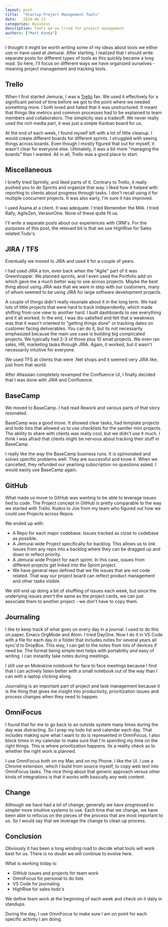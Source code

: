 ```yaml
---
layout: post
title:  "Startup Project Management Tools"
date:   2018-06-13
categories: Business
description: Tools we've tried for project management
authors: ["Matt Konda"]
---
```


I thought it might be worth writing some of my ideas about tools we either use or have used at Jemurai.  After starting, I realized that I should write separate posts for different types of tools as this quickly became a long read.  So here, I'll focus on different ways we have organized ourselves - meaning project management and tracking tools.

## Trello

When I first started Jemurai, I was a [Trello](https://trello.com) fan.  We used it effectively for a significant period of time before we got to the point where we needed something more.  I both loved and hated that it was unstructured.  It meant that things like metrics and common processes had to be explained to team members and collaborators.  The simplicity was a tradeoff.  We never really used the rich media part, it was just a simple Kanban board for us.

At the end of each week, I found myself left with a lot of little cleanup.  I would create different boards for different sprints.  I struggled with seeing things across boards.  Even though I mostly figured that out for myself, it wasn't clear for everyone else.  Ultimately, it was a bit more "managing the boards" than I wanted.  All in all, Trello was a good place to start.

## Miscellaneous

I briefly tried Sprintly, and liked parts of it.  Contrary to Trello, it really pushed you to do Sprints and organize that way.  I liked how it helped with reporting to clients about progress through tasks.  I don't recall using it for multiple concurrent projects.  It was also early, I'm sure it has improved.

I used Asana at a client.  It was adequate.  I tried Remember the Milk.  I tried Rally, AgileZen, VersionOne.  None of these quite fit us.

I'll write a separate posts about our experiences with CRM's.  For the purposes of this post, the relevant bit is that we use HighRise for Sales related Todo's.

## JIRA / TFS

Eventually we moved to JIRA and used it for a couple of years.  

I had used JIRA a ton, even back when the "Agile" part of it was Greenhopper.  We planned sprints, and I even used the Portfolio add on which gave me a much better way to see across projects.  Maybe the best thing about using JIRA was that we were in step with our customers, many of whom seemed to be using JIRA for large software development projects.

A couple of things didn't really resonate about it in the long term.  We had lots of little projects that were hard to track independently, which made shifting from one view to another hard.  I built dashboards to see everything and it all worked.  In the end, I was dis-satisfied and felt that a weakness was that it wasn't oriented to "getting things done" or tracking dates on customer facing deliverables.  You can do it, but its not necessarily emphasized because the main use case is building big complicated projects.  We typically had 2-3 of those plus 10 small projects.  We even ran sales, HR, marketing tasks through JIRA.  Again, it worked, but it wasn't necessarily intuitive for everyone.

We used TFS at clients that were .Net shops and it seemed very JIRA like, just from that world.

After Atlassian completely revamped the Confluence UI, I finally decided that I was done with JIRA and Confluence.  

## BaseCamp

We moved to BaseCamp.  I had read Rework and various parts of that story resonated.

BaseCamp was a good move.  It showed clear tasks, had template projects and todo lists that allowed us to use checklists for the samller mini projects.  The ability to share with clients was really cool, but we didn't use it much.  I think I was afraid that clients might be nervous about tracking their stuff in BaseCamp.

I really like the way the BaseCamp business runs.  It is opinionated and solves specific problems well.  They are successful and know it.  When we cancelled, they refunded our yearlong subscription no questions asked.  I would easily use BaseCamp again.

## GitHub

What made us move to GitHub was wanting to be able to leverage issues tied to code.  The Project concept in GitHub is pretty comparable to the way we started with Trello.  Kudos to Joe from my team who figured out how we could use Projects across Repos.

We ended up with:

* A Repo for each major codebase.  Issues tracked as close to codebase as possible.
* A Jemurai wide Project specifically for backlog.  This allows us to link issues from any repo into a backlog where they can be dragged up and down to reflect priority.
* A Jemurai wide Project for each sprint.  In this case, issues from different projects get linked into the Sprint project.
* We have general repo defined that we file issues that are not code related.  That way our project board can reflect product management and other tasks visible.

We still end up doing a bit of shuffling of issues each week, but since the underlying issues aren't the same as the project cards, we can just associate them to another project - we don't have to copy them.

## Journaling

I like to keep track of what goes on every day in a journal.  I used to do this on paper, Emacs OrgMode and Atom.  I tried DayOne.  Now I do it in VS Code with a file for each day in a folder that includes notes for several years all sync'd to DropBox.  This way, I can get to the notes from lots of devices if need be.  The format being simple text helps with portability and easy of writing.  I can instantly take notes during meetings.

I still use an Moleskine notebook for face to face meetings because I find that I can actively listen better with a small notebook out of the way than I can with a laptop clicking along.

Journaling is an important part of project and task management because it is the thing that gives me insight into productivity, prioritization issues and process changes when they need to happen.

## OmniFocus

I found that for me to go back to an outside system many times during the day was distracting.  So I prep my todo list and calendar each day.  That includes making sure what I want to do is represented in OmniFocus.  I also block times in my calendar to make sure that I'm spending my time on the right things.  This is where prioritization happens.  Its a reality check as to whether the right work is planned.

I use OmniFocus both on my Mac and on my Phone.  I like the UI.  I use a Chrome extension, which I build from source myself, to copy web text into OmniFocus tasks.  The nice thing about that generic approach versus other kinds of integrations is that it works with basically any web content.

## Change

Although we have had a lot of change, generally we have progressed to simpler more intuitive systems to use.  Each time that we change, we have been able to refocus on the pieces of the process that are most important to us.  So I would say that we leverage the change to clean up process.

## Conclusion

Obviously it has been a long winding road to decide what tools will work best for us.  There is no doubt we will continue to evolve here.  

What is working today is:

* GitHub issues and projects for team work
* OmniFocus for personal to do lists
* VS Code for journaling
* HighRise for sales todo's

We define team work at the beginning of each week and check on it daily in standups.

During the day, I use OmniFocus to make sure I am on point for each specific activity I am doing.